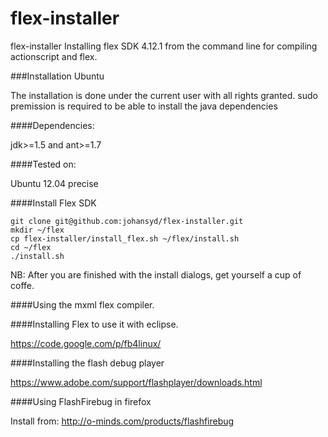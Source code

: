 flex-installer
==============

flex-installer Installing flex SDK 4.12.1 from the command line for compiling actionscript and flex.

###Installation Ubuntu

The installation is done under the current user with all rights granted. sudo premission is required to be able to install the java dependencies

####Dependencies:

jdk>=1.5 and ant>=1.7

####Tested on:

Ubuntu 12.04 precise

####Install Flex SDK

    git clone git@github.com:johansyd/flex-installer.git
    mkdir ~/flex
    cp flex-installer/install_flex.sh ~/flex/install.sh
    cd ~/flex
    ./install.sh

NB: After you are finished with the install dialogs, get yourself a cup of coffe.

####Using the mxml flex compiler.

####Installing Flex to use it with eclipse.

https://code.google.com/p/fb4linux/

####Installing the flash debug player

https://www.adobe.com/support/flashplayer/downloads.html

####Using FlashFirebug in firefox

Install from: http://o-minds.com/products/flashfirebug
